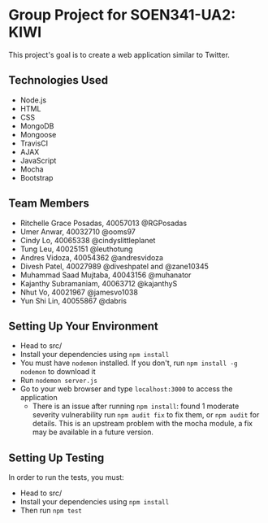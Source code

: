 # Group Project for SOEN341-UA2: KIWI
This project's goal is to create a web application similar to Twitter. 

## Technologies Used
* Node.js
* HTML
* CSS
* MongoDB
* Mongoose
* TravisCI
* AJAX
* JavaScript
* Mocha
* Bootstrap

## Team Members
* Ritchelle Grace Posadas, 40057013 @RGPosadas
* Umer Anwar, 40032710 @ooms97
* Cindy Lo, 40065338 @cindyslittleplanet
* Tung Leu, 40025151 @leuthotung
* Andres Vidoza, 40054362 @andresvidoza
* Divesh Patel, 40027989 @diveshpatel and @zane10345
* Muhammad Saad Mujtaba, 40043156 @muhanator
* Kajanthy Subramaniam, 40063712 @kajanthyS
* Nhut Vo, 40021967 @jamesvo1038
* Yun Shi Lin, 40055867 @dabris

## Setting Up Your Environment
* Head to src/
* Install your dependencies using `npm install`
* You must have `nodemon` installed. If you don't, run `npm install -g nodemon` to download it
* Run `nodemon server.js` 
* Go to your web browser and type `localhost:3000` to access the application
    * There is an issue after running `npm install`: found 1 moderate severity vulnerability 
    run `npm audit fix` to fix them, or `npm audit` for details. This is an upstream problem with
    the mocha module, a fix may be available in a future version.
## Setting Up Testing
In order to run the tests, you must:
* Head to src/
* Install your dependencies using `npm install`
* Then run `npm test`
